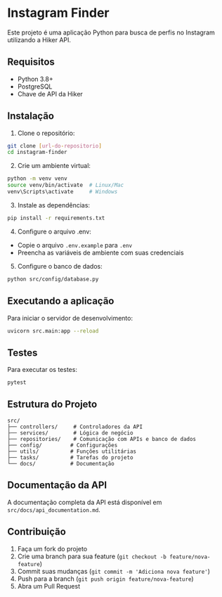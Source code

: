 # Instagram Finder

Este projeto é uma aplicação Python para busca de perfis no Instagram utilizando a Hiker API.

## Requisitos

- Python 3.8+
- PostgreSQL
- Chave de API da Hiker

## Instalação

1. Clone o repositório:
```bash
git clone [url-do-repositorio]
cd instagram-finder
```

2. Crie um ambiente virtual:
```bash
python -m venv venv
source venv/bin/activate  # Linux/Mac
venv\Scripts\activate     # Windows
```

3. Instale as dependências:
```bash
pip install -r requirements.txt
```

4. Configure o arquivo .env:
- Copie o arquivo `.env.example` para `.env`
- Preencha as variáveis de ambiente com suas credenciais

5. Configure o banco de dados:
```bash
python src/config/database.py
```

## Executando a aplicação

Para iniciar o servidor de desenvolvimento:
```bash
uvicorn src.main:app --reload
```

## Testes

Para executar os testes:
```bash
pytest
```

## Estrutura do Projeto

```
src/
├── controllers/     # Controladores da API
├── services/        # Lógica de negócio
├── repositories/    # Comunicação com APIs e banco de dados
├── config/         # Configurações
├── utils/          # Funções utilitárias
├── tasks/          # Tarefas do projeto
└── docs/           # Documentação
```

## Documentação da API

A documentação completa da API está disponível em `src/docs/api_documentation.md`.

## Contribuição

1. Faça um fork do projeto
2. Crie uma branch para sua feature (`git checkout -b feature/nova-feature`)
3. Commit suas mudanças (`git commit -m 'Adiciona nova feature'`)
4. Push para a branch (`git push origin feature/nova-feature`)
5. Abra um Pull Request 